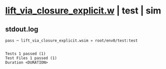 # [lift_via_closure_explicit.w](../../../../../examples/tests/valid/lift_via_closure_explicit.w) | test | sim

## stdout.log
```log
pass ─ lift_via_closure_explicit.wsim » root/env0/test:test
 
 
Tests 1 passed (1)
Test Files 1 passed (1)
Duration <DURATION>
```

